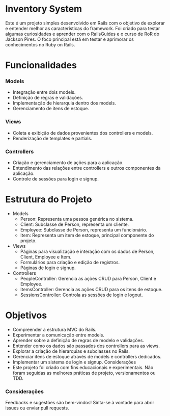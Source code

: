 # Inventory System

Este é um projeto simples desenvolvido em Rails com o objetivo de explorar e entender melhor as características do framework. Foi criado para testar algumas curiosidades e aprender com o RailsGuides e o curso de RoR do Jackson Pires. O foco principal está em testar e aprimorar os conhecimentos no Ruby on Rails.

# Funcionalidades

### Models
* Integração entre dois models.
* Definição de regras e validações.
* Implementação de hierarquia dentro dos models.
* Gerenciamento de itens de estoque.
### Views
* Coleta e exibição de dados provenientes dos controllers e models.
* Renderização de templates e partials.
### Controllers
* Criação e gerenciamento de ações para a aplicação.
* Entendimento das relações entre controllers e outros componentes da aplicação.
* Controle de sessões para login e signup.
# Estrutura do Projeto
* Models
  * Person: Representa uma pessoa genérica no sistema.
  * Client: Subclasse de Person, representa um cliente.
  * Employee: Subclasse de Person, representa um funcionário.
  * Item: Representa um item de estoque, principal componente do projeto.
* Views
  * Páginas para visualização e interação com os dados de Person, Client, Employee e Item.
  * Formulários para criação e edição de registros.
  * Páginas de login e signup.
* Controllers
  * PeopleController: Gerencia as ações CRUD para Person, Client e Employee.
  * ItemsController: Gerencia as ações CRUD para os itens de estoque.
  * SessionsController: Controla as sessões de login e logout.
# Objetivos
* Compreender a estrutura MVC do Rails.
* Experimentar a comunicação entre models.
* Aprender sobre a definição de regras de modelo e validações.
* Entender como os dados são passados dos controllers para as views.
* Explorar a criação de hierarquias e subclasses no Rails.
* Gerenciar itens de estoque através de models e controllers dedicados.
* Implementar um sistema de login e signup.
Considerações
* Este projeto foi criado com fins educacionais e experimentais. Não foram seguidas as melhores práticas de projeto, versionamentos ou TDD. 

### Considerações
Feedbacks e sugestões são bem-vindos! Sinta-se à vontade para abrir issues ou enviar pull requests.